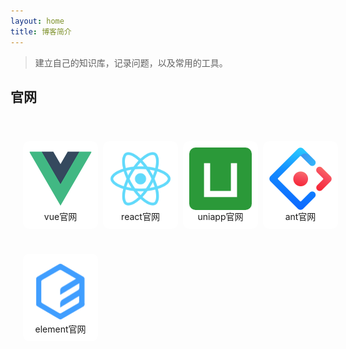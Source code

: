 ```yaml
---
layout: home
title: 博客简介
---
```


>建立自己的知识库，记录问题，以及常用的工具。

## 官网

<div class="container">
        <div class="card" onclick="window.open('https://cn.vuejs.org/')">
            <img class="img" src="./gitbook/images/vue.png" alt="">
            <span>vue官网</span>
        </div>
        <div class="card" onclick="window.open('https://react.docschina.org/')">
            <img class="img" src="./gitbook/images/react.png" alt="">
            <span>react官网</span>
        </div>
        <div class="card" onclick="window.open('https://uniapp.dcloud.net.cn/')">
            <img class="img" src="./gitbook/images/uniapp.png" alt="">
            <span>uniapp官网</span>
        </div>
        <div class="card" onclick="window.open('https://ant.design/index-cn">
            <img class="img" src="./gitbook/images/ant.svg" alt="">
            <span>ant官网</span>
        </div>
        <div class="card" onclick="window.open('https://element.eleme.cn/#/zh-CN">
            <img class="img" src="./gitbook/images/elementUi.jpg" alt="">
            <span>element官网</span>
        </div>
</div>

<style>
    .container{
        width: 100%;
        padding: 20px;
        display: flex;
        justify-content: space-between;
        align-items: center;
        flex-wrap: wrap;
    }
    .container:after{
        width: 100px;
        padding: 10px;
        content: ''
    }
    .card{
        padding: 10px;
        width: 100px;
        height: 120px;
        margin: 20px 0;
        background-color: #fff;
        border-radius: 10px;
        display: flex;
        flex-direction: column;
        justify-content: center;
        align-items: center;
        cursor: pointer;
        
    }
    .img{
        width: 100px; 
        height: 100px;
        border-radius: 10px;
    }
    .clamp{
        overflow: hidden;
        -webkit-line-clamp: 2;
        text-overflow: ellipsis;
        display: -webkit-box;
        -webkit-box-orient: vertical;
    }

    .card span {
        cursor: pointer;
        display: inline-block;
        position: relative;
        transition: 0.5s;
    }

    .card span:after {
        content: '»';
        position: absolute;
        opacity: 0;
        top: 0;
        right: -5px;
        transition: 0.5s;
    }
    .card:hover {
        box-shadow: 0 12px 16px 0 rgba(0,0,0,0.24), 0 17px 50px 0 rgba(0,0,0,0.19);
    }

    .card:hover span {
        padding-right: 15px;
    }

    .card:hover span:after {
        opacity: 1;
        right: 0;
    }
</style>

